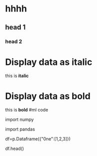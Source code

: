 # hhhh
## head 1
### head 2
# Display data as italic
this is **italic**
# Display data as bold
this is **bold**
#ml code
 
 import numpy
 
 import pandas
 
 df=p.Dataframe({"0ne":[1,2,3]})
 
 df.head()
